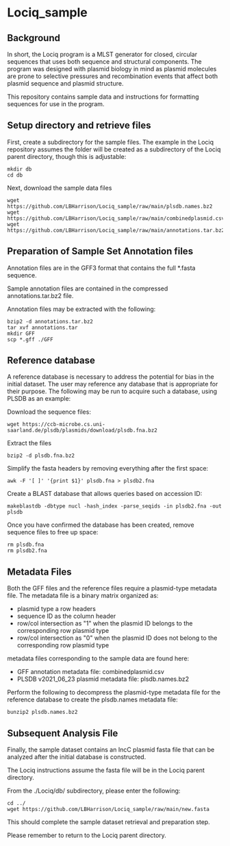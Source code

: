 # Lociq_sample

## Background

In short, the Lociq program is a MLST generator for closed, circular sequences that uses both sequence and structural components.  The program was designed with plasmid biology in mind as plasmid molecules are prone to selective pressures and recombination events that affect both plasmid sequence and plasmid structure.

This repository contains sample data and instructions for formatting sequences for use in the program.

## Setup directory and retrieve files

First, create a subdirectory for the sample files.  The example in the Lociq repository assumes the folder will be created as a subdirectory of the Lociq parent directory, though this is adjustable:
```
mkdir db
cd db
```

Next, download the sample data files
```
wget https://github.com/LBHarrison/Lociq_sample/raw/main/plsdb.names.bz2
wget https://github.com/LBHarrison/Lociq_sample/raw/main/combinedplasmid.csv
wget https://github.com/LBHarrison/Lociq_sample/raw/main/annotations.tar.bz2
```

## Preparation of Sample Set Annotation files

Annotation files are in the GFF3 format that contains the full *.fasta sequence.

Sample annotation files are contained in the compressed annotations.tar.bz2 file.

Annotation files may be extracted with the following:
```
bzip2 -d annotations.tar.bz2
tar xvf annotations.tar
mkdir GFF
scp *.gff ./GFF

```

## Reference database

A reference database is necessary to address the potential for bias in the initial dataset.  The user may reference any database that is appropriate for their purpose.
The following may be run to acquire such a database, using PLSDB as an example:

Download the sequence files:
```
wget https://ccb-microbe.cs.uni-saarland.de/plsdb/plasmids/download/plsdb.fna.bz2
```

Extract the files
```
bzip2 -d plsdb.fna.bz2
```

Simplify the fasta headers by removing everything after the first space:
```
awk -F '[ ]' '{print $1}' plsdb.fna > plsdb2.fna
```

Create a BLAST database that allows queries based on accession ID:
```
makeblastdb -dbtype nucl -hash_index -parse_seqids -in plsdb2.fna -out plsdb
```

Once you have confirmed the database has been created, remove sequence files to free up space:
```
rm plsdb.fna
rm plsdb2.fna
```

## Metadata Files

Both the GFF files and the reference files require a plasmid-type metadata file.
The metadata file is a binary matrix organized as:
- plasmid type a row headers
- sequence ID as the column header
- row/col intersection as "1" when the plasmid ID belongs to the corresponding row plasmid type
- row/col intersection as "0" when the plasmid ID does not belong to the corresponding row plasmid type

metadata files corresponding to the sample data are found here:
- GFF annotation metadata file:  combinedplasmid.csv
- PLSDB v2021_06_23 plasmid metadata file: plsdb.names.bz2

Perform the following to decompress the plasmid-type metadata file for the reference database to create the plsdb.names metadata file:
```
bunzip2 plsdb.names.bz2

```

## Subsequent Analysis File

Finally, the sample dataset contains an IncC plasmid fasta file that can be analyzed after the initial database is constructed.

The Lociq instructions assume the fasta file will be in the Lociq parent directory.

From the ./Lociq/db/ subdirectory, please enter the following:
```
cd ../
wget https://github.com/LBHarrison/Lociq_sample/raw/main/new.fasta
```

This should complete the sample dataset retrieval and preparation step.

Please remember to return to the Lociq parent directory.
